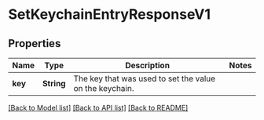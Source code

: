# SetKeychainEntryResponseV1

## Properties
Name | Type | Description | Notes
------------ | ------------- | ------------- | -------------
**key** | **String** | The key that was used to set the value on the keychain. | 

[[Back to Model list]](../README.md#documentation-for-models) [[Back to API list]](../README.md#documentation-for-api-endpoints) [[Back to README]](../README.md)


